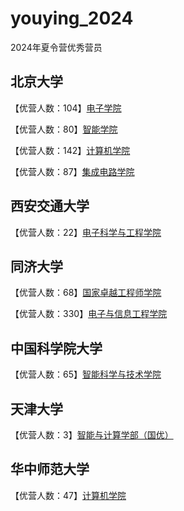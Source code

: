 # youying_2024
2024年夏令营优秀营员

## 北京大学

【优营人数：104】[电子学院](https://ele.pku.edu.cn/info/1232/3182.htm)

【优营人数：80】[智能学院](https://www.cis.pku.edu.cn/info/1034/3079.htm)

【优营人数：142】[计算机学院](https://cs.pku.edu.cn/info/1022/3203.htm)

【优营人数：87】[集成电路学院](https://ic.pku.edu.cn/rcpy/yjszs/7e29ce0d18ae4e1696de825b27c40ed3.htm)

## 西安交通大学

【优营人数：22】[电子科学与工程学院](http://esteie.xjtu.edu.cn/info/1051/2777.htm)

## 同济大学

【优营人数：68】[国家卓越工程师学院](https://yz.tongji.edu.cn/info/1012/3608.htm)

【优营人数：330】[电子与信息工程学院](https://see.tongji.edu.cn/info/1147/12786.htm)

## 中国科学院大学

【优营人数：65】[智能科学与技术学院](http://hias.ucas.ac.cn/znkxyjs/info/1055/1731.htm)

## 天津大学

【优营人数：3】[智能与计算学部（国优）](https://cic.tju.edu.cn/info/1041/4998.htm)

## 华中师范大学

【优营人数：47】[计算机学院](https://cs.ccnu.edu.cn/info/1056/4371.htm)


